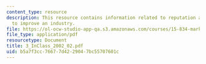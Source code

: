 ```yaml
---
content_type: resource
description: This resource contains information related to reputation and looking
  to improve an industry.
file: https://ol-ocw-studio-app-qa.s3.amazonaws.com/courses/15-834-marketing-strategy-spring-2003/b5a7f3cc76677d4229047bc55707601c_3_InClass_2002_02.pdf
file_type: application/pdf
resourcetype: Document
title: 3_InClass_2002_02.pdf
uid: b5a7f3cc-7667-7d42-2904-7bc55707601c
---
```

